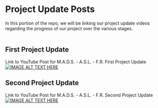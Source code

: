 # Project Update Posts
In this portion of the repo, we will be linking our project update videos regarding the progress of our project over the various stages. <br>
<br>
## First Project Update
Link to YouTube Post for M.A.D.S. - A.S.L. - F.R. First Project Update <br>
[![IMAGE ALT TEXT HERE](https://img.youtube.com/vi/FY0zOXzfRXs/0.jpg)](https://www.youtube.com/watch?v=FY0zOXzfRXs)
<br>
## Second Project Update
Link to YouTube Post for M.A.D.S. - A.S.L. - F.R. Second Project Update <br>
[![IMAGE ALT TEXT HERE](https://img.youtube.com/vi/YxbOO5u5ovI/0.jpg)](https://www.youtube.com/watch?v=YxbOO5u5ovI)
